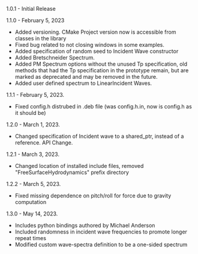 
1.0.1 - Initial Release 

1.1.0 - February 5, 2023
- Added versioning. CMake Project version now is accessible from classes in the library
- Fixed bug related to not closing windows in some examples.
- Added specification of random seed to Incident Wave constructor
- Added Bretschneider Spectrum.
- Added PM Spectrum options without the unused Tp specification, old methods that had the Tp specification in the prototype remain, but are marked as deprecated and may be removed in the future.
- Added user defined spectrum to LinearIncident Waves.

1.1.1 - February 5, 2023.
- Fixed config.h distrubed in .deb file (was config.h.in, now is config.h as it should be)

1.2.0 - March 1, 2023.
- Changed specification of Incident wave to a shared_ptr, instead of a reference.  API Change.

1.2.1 - March 3, 2023.
- Changed location of installed include files, removed "FreeSurfaceHydrodynamics" prefix directory

1.2.2 - March 5, 2023.
- Fixed missing dependence on pitch/roll for force due to gravity computation

1.3.0 - May 14, 2023.
- Includes python bindings authored by Michael Anderson
- Included randomness in incident wave frequencies to promote longer repeat times
- Modified custom wave-spectra definition to be a one-sided spectrum
